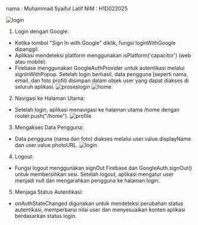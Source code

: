 nama : Muhammad Syaiful Latif
NIM : H1D022025

![login](login.png)
1. Login dengan Google:

- Ketika tombol "Sign In with Google" diklik, fungsi loginWithGoogle dipanggil.
- Aplikasi mendeteksi platform menggunakan isPlatform('capacitor') (web atau mobile).
- Firebase menggunakan GoogleAuthProvider untuk autentikasi melalui signInWithPopup. Setelah login berhasil, data pengguna (seperti nama, email, dan foto profil) disimpan dalam objek user yang dapat diakses di seluruh aplikasi.
![proseslogin](proseslogin.png)
![home](home.png)
2. Navigasi ke Halaman Utama:

- Setelah login, aplikasi menavigasi ke halaman utama /home dengan router.push("/home").
![profile](profile.png)
3. Mengakses Data Pengguna:

- Data pengguna (nama dan foto) diakses melalui user.value.displayName dan user.value.photoURL.
![login](login.png)
4. Logout:

- Fungsi logout menggunakan signOut Firebase dan GoogleAuth.signOut() untuk membersihkan sesi. Setelah logout, aplikasi mengatur user menjadi null dan mengarahkan pengguna ke halaman login.

5. Menjaga Status Autentikasi:

- onAuthStateChanged digunakan untuk mendeteksi perubahan status autentikasi, memperbarui nilai user dan menyesuaikan konten aplikasi berdasarkan status login.